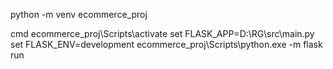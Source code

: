 python -m venv ecommerce_proj


cmd
ecommerce_proj\Scripts\activate
set FLASK_APP=D:\RG\src\main.py
set FLASK_ENV=development
ecommerce_proj\Scripts\python.exe -m flask run
